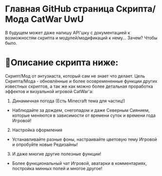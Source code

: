 Главная GitHub страница Скрипта/Мода CatWar UwU
=
В будущем может даже напишу API'шку с документацией к возможностям скрипта и модулей/модификаций к нему... Зачем? Чтобы было.

🗿Описание скрипта ниже:
=
Скрипт/Мод от энтузиаста, который сам не знает что делает.
Цель Скрипта/Мода - обновлённые и более осовремененные функции других известных скриптов, а так же как можно более детальная проработка эффектов и визуальной игровой CatWar'а:

1. Динамичная погода (Есть Minecraft тема для частиц!)
- Наблюдайте за дождем, снегопадом и даже Северным Сиянием, которые меняются в зависимости от времени суток и времени года Игровой!

2. Настройка оформления
- Устанавливайте разные фоны, настраивайте цветовую тему Игровой и опробуйте новые Редизайны!

3. И даже многие другие полезные функции!
- Более функциональный чат Игровой, аватарки в комментариях, постройка минных полей и многое другое!
